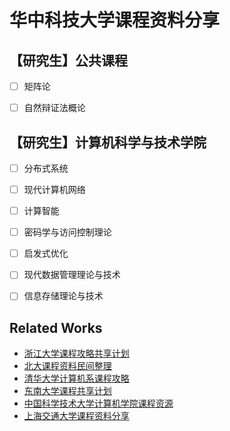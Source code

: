 # 华中科技大学课程资料分享



## 【研究生】公共课程

- [ ] 矩阵论
- [ ] 自然辩证法概论



## 【研究生】计算机科学与技术学院

- [ ] 分布式系统
- [ ] 现代计算机网络
- [ ] 计算智能
- [ ] 密码学与访问控制理论
- [ ] 启发式优化
- [ ] 现代数据管理理论与技术
- [ ] 信息存储理论与技术



## Related Works

- [浙江大学课程攻略共享计划](https://github.com/QSCTech/zju-icicles)
- [北大课程资料民间整理](https://github.com/lib-pku/libpku)
- [清华大学计算机系课程攻略](https://github.com/PKUanonym/REKCARC-TSC-UHT)
- [东南大学课程共享计划](https://github.com/zjdx1998/seucourseshare)
- [中国科学技术大学计算机学院课程资源](https://github.com/USTC-Resource/USTC-Course)
- [上海交通大学课程资料分享](https://github.com/CoolPhilChen/SJTU-Courses/)
